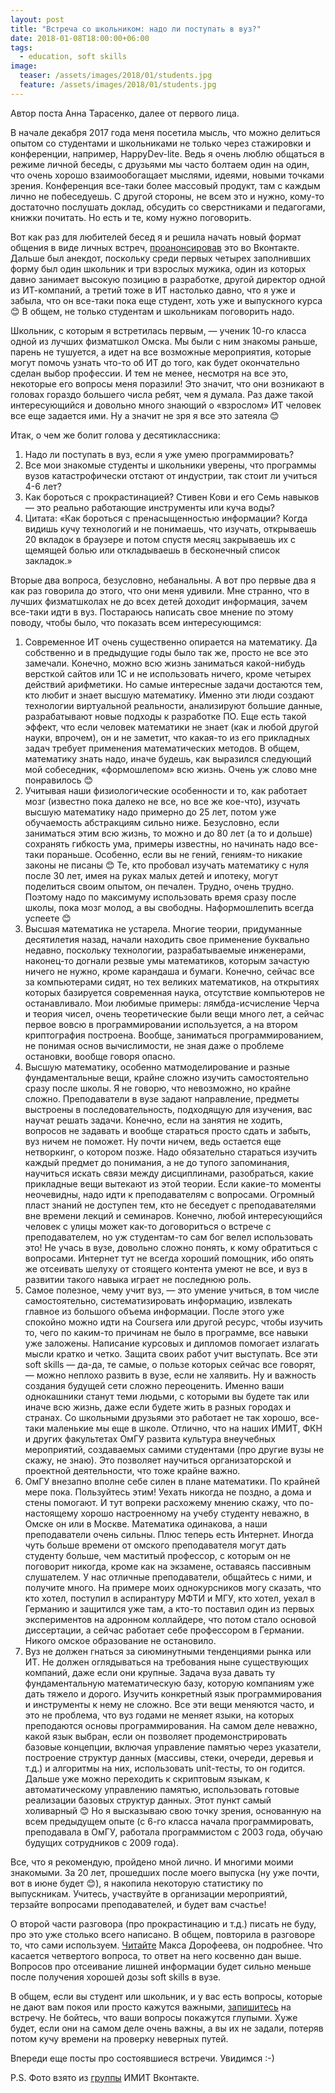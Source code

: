 ```yaml
---
layout: post
title: "Встреча со школьником: надо ли поступать в вуз?"
date: 2018-01-08T18:00:00+06:00
tags:
  - education, soft skills
image: 
  teaser: /assets/images/2018/01/students.jpg
  feature: /assets/images/2018/01/students.jpg
---
```


Автор поста Анна Тарасенко, далее от первого лица.

В начале декабря 2017 года меня посетила мысль, что можно делиться опытом со студентами и школьниками не только через стажировки и конференции, например, HappyDev-lite. Ведь я очень люблю общаться в режиме личной беседы, с друзьями мы часто болтаем один на один, что очень хорошо взаимообогащает мыслями, идеями, новыми точками зрения. Конференция все-таки более массовый продукт, там с каждым лично не побеседуешь. С другой стороны, не всем это и нужно, кому-то достаточно послушать доклад, обсудить со сверстниками и педагогами, книжки почитать. Но есть и те, кому нужно поговорить.

Вот как раз для любителей бесед я и решила начать новый формат общения в виде личных встреч, <a href="https://vk.com/annieomsk?w=wall10076984_2067%2Fall" target="_blank">проанонсировав</a> это во Вконтакте. Дальше был анекдот, поскольку среди первых четырех заполнивших форму был один школьник и три взрослых мужика, один из которых давно занимает высокую позицию в разработке, другой директор одной из ИТ-компаний, а третий тоже в ИТ настолько давно, что я уже и забыла, что он все-таки пока еще студент, хоть уже и выпускного курса 😊 В общем, не только студентам и школьникам поговорить надо.

Школьник, с которым я встретилась первым, — ученик 10-го класса одной из лучших физматшкол Омска. Мы были с ним знакомы раньше, парень не тушуется, а идет на все возможные мероприятия, которые могут помочь узнать что-то об ИТ до того, как будет окончательно сделан выбор профессии. И тем не менее, несмотря на все это, некоторые его вопросы меня поразили! Это значит, что они возникают в головах гораздо большего числа ребят, чем я думала. Раз даже такой интересующийся и довольно много знающий о «взрослом» ИТ человек все еще задается ими. Ну а значит не зря я все это затеяла 😊

Итак, о чем же болит голова у десятиклассника:
1. Надо ли поступать в вуз, если я уже умею программировать?
2. Все мои знакомые студенты и школьники уверены, что программы вузов катастрофически отстают от индустрии, так стоит ли учиться 4-6 лет?
3. Как бороться с прокрастинацией? Стивен Кови и его Семь навыков — это реально работающие инструменты или куча воды?
4. Цитата: «Как бороться с пренасыщенностью информации? Когда видишь кучу технологий и не понимаешь, что изучать, открываешь 20 вкладок в браузере и потом спустя месяц закрываешь их с щемящей болью или откладываешь в бесконечный список закладок.»

Вторые два вопроса, безусловно, небанальны. А вот про первые два я как раз говорила до этого, что они меня удивили. Мне странно, что в лучших физматшколах не до всех детей доходит информация, зачем все-таки идти в вуз. Постараюсь написать свое мнение по этому поводу, чтобы было, что показать всем интересующимся:

1. Современное ИТ очень существенно опирается на математику. Да собственно и в предыдущие годы было так же, просто не все это замечали. Конечно, можно всю жизнь заниматься какой-нибудь версткой сайтов или 1С и не использовать ничего, кроме четырех действий арифметики. Но самые интересные задачи достаются тем, кто любит и знает высшую математику. Именно эти люди создают технологии виртуальной реальности, анализируют большие данные, разрабатывают новые подходы к разработке ПО. Еще есть такой эффект, что если человек математики не знает (как и любой другой науки, впрочем), он и не заметит, что какая-то из его прикладных задач требует применения математических методов. В общем, математику знать надо, иначе будешь, как выразился следующий мой собеседник, «формошлепом» всю жизнь. Очень уж слово мне понравилось 😊
2. Учитывая наши физиологические особенности и то, как работает мозг (известно пока далеко не все, но все же кое-что), изучать высшую математику надо примерно до 25 лет, потом уже обучаемость абстракциям сильно ниже. Безусловно, если заниматься этим всю жизнь, то можно и до 80 лет (а то и дольше) сохранять гибкость ума, примеры известны, но начинать надо все-таки пораньше. Особенно, если вы не гений, гениям-то никакие законы не писаны 😊 Те, кто пробовал изучать математику с нуля после 30 лет, имея на руках малых детей и ипотеку, могут поделиться своим опытом, он печален. Трудно, очень трудно. Поэтому надо по максимуму использовать время сразу после школы, пока мозг молод, а вы свободны. Наформошлепить всегда успеете 😊
3. Высшая математика не устарела. Многие теории, придуманные десятилетия назад, начали находить свое применение буквально недавно, поскольку технологии, разрабатываемые инженерами, наконец-то догнали резвые умы математиков, которым зачастую ничего не нужно, кроме карандаша и бумаги. Конечно, сейчас все за компьютерами сидят, но тех великих математиков, на открытиях которых базируется современная наука, отсутствие компьютеров не останавливало. Мои любимые примеры: лямбда-исчисление Черча и теория чисел, очень теоретические были вещи много лет, а сейчас первое вовсю в программировании используется, а на втором криптография построена. Вообще, заниматься программированием, не понимая основ вычислимости, не зная даже о проблеме остановки, вообще говоря опасно.
4. Высшую математику, особенно матмоделирование и разные фундаментальные вещи, крайне сложно изучить самостоятельно сразу после школы. Я не говорю, что невозможно, но крайне сложно. Преподаватели в вузе задают направление, предметы выстроены в последовательность, подходящую для изучения, вас научат решать задачи. Конечно, если на занятия не ходить, вопросов не задавать и вообще стараться просто сдать и забыть, вуз ничем не поможет. Ну почти ничем, ведь остается еще нетворкинг, о котором позже. Надо обязательно стараться изучить каждый предмет до понимания, а не до тупого запоминания, научиться искать связи между дисциплинами, разобраться, какие прикладные вещи вытекают из этой теории. Если какие-то моменты неочевидны, надо идти к преподавателям с вопросами. Огромный пласт знаний не доступен тем, кто не беседует с преподавателями вне времени лекций и семинаров. Конечно, любой интересующийся человек с улицы может как-то договориться о встрече с преподавателем, но уж студентам-то сам бог велел использовать это! Не учась в вузе, довольно сложно понять, к кому обратиться с вопросами. Интернет тут не всегда хороший помощник, ибо опять же отсеивать шелуху от стоящего контента умеют не все, и вуз в развитии такого навыка играет не последнюю роль.
5. Самое полезное, чему учит вуз, — это умение учиться, в том числе самостоятельно, систематизировать информацию, извлекать главное из большого объема информации. После этого уже спокойно можно идти на Coursera или другой ресурс, чтобы изучить то, чего по каким-то причинам не было в программе, все навыки уже заложены. Написание курсовых и дипломов помогает излагать мысли кратко и четко. Защита своих работ учит выступать. Все эти soft skills — да-да, те самые, о пользе которых сейчас все говорят, — можно неплохо развить в вузе, если не халявить. Ну и важность создания будущей сети сложно переоценить. Именно ваши однокашники станут теми людьми, с которыми вы будете так или иначе всю жизнь, даже если будете жить в разных городах и странах. Со школьными друзьями это работает не так хорошо, все-таки маленькие мы еще в школе. Отлично, что на наших ИМИТ, ФКН и других факультетах ОмГУ развита культура внеучебных мероприятий, создаваемых самими студентами (про другие вузы не скажу, не знаю). Это позволяет научиться организаторской и проектной деятельности, что тоже крайне важно.
6. ОмГУ внезапно вполне себе силен в плане математики. По крайней мере пока. Пользуйтесь этим! Уехать никогда не поздно, а дома и стены помогают. И тут вопреки расхожему мнению скажу, что по-настоящему хорошо настроенному на учебу студенту неважно, в Омске он или в Москве. Математика одинакова, а наши преподаватели очень сильны. Плюс теперь есть Интернет. Иногда чуть больше времени от омского преподавателя могут дать студенту больше, чем маститый профессор, с которым он не поговорит никогда, кроме как на экзамене, оставаясь пассивным слушателем. У нас отличные преподаватели, общайтесь с ними, и получите много. На примере моих однокурсников могу сказать, что кто хотел, поступил в аспирантуру МФТИ и МГУ, кто хотел, уехал в Германию и защитился уже там, а кто-то поставил один из первых экспериментов на адронном коллайдере, что потом стало основой диссертации, а сейчас работает себе профессором в Германии. Никого омское образование не остановило.
7. Вуз не должен гнаться за сиюминутными тенденциями рынка или ИТ. Не должен оглядываться на требования ныне существующих компаний, даже если они крупные. Задача вуза давать ту фундаментальную математическую базу, которую компаниям уже дать тяжело и дорого. Изучить конкретный язык программирования и инструменты к нему не сложно. Все эти вещи меняются часто, и это не проблема, что вуз годами не меняет языки, на которых преподаются основы программирования. На самом деле неважно, какой язык выбран, если он позволяет продемонстрировать базовые концепции, включая управление памятью через указатели, построение структур данных (массивы, стеки, очереди, деревья и т.д.) и алгоритмы на них, использовать unit-тесты, то он годится. Дальше уже можно переходить к скриптовым языкам, к автоматическому управлению памятью, использовать готовые реализации базовых структур данных. Этот пункт самый холиварный 😊 Но я высказываю свою точку зрения, основанную на всем предыдущем опыте (с 6-го класса начала программировать, преподавала в ОмГУ, работала программистом с 2003 года, обучаю будущих сотрудников с 2009 года).

Все, что я рекомендую, пройдено мной лично. И многими моими знакомыми. За 20 лет, прошедших после моего выпуска (ну уже почти, вот в июне будет 😊), я накопила некоторую статистику по выпускникам. Учитесь, участвуйте в организации мероприятий, терзайте вопросами преподавателей, и будет вам счастье!

О второй части разговора (про прокрастинацию и т.д.) писать не буду, про это уже столько всего написано. В общем, повторила в разговоре то, что сами используем. <a href="http://mnogosdelal.ru/" target="_blank">Читайте</a> Макса Дорофеева, он подробнее. Что касается четвертого вопроса, то ответ на него косвенно дан выше. Вопросов про отсеивание лишней информации будет сильно меньше после получения хорошей дозы soft skills в вузе.

В общем, если вы студент или школьник, и у вас есть вопросы, которые не дают вам покоя или просто кажутся важными, <a href="http://annieomsk.1der.link/it-education-meeting" target="_blank">запишитесь</a> на встречу. Не бойтесь, что ваши вопросы покажутся глупыми. Хуже будет, если они на самом деле очень важны, а вы их не задали, потеряв потом кучу времени на проверку неверных путей.

Впереди еще посты про состоявшиеся встречи. Увидимся :-)

P.S. Фото взято из <a href="https://vk.com/imit_omsu" target="_blank">группы</a> ИМИТ Вконтакте. 
